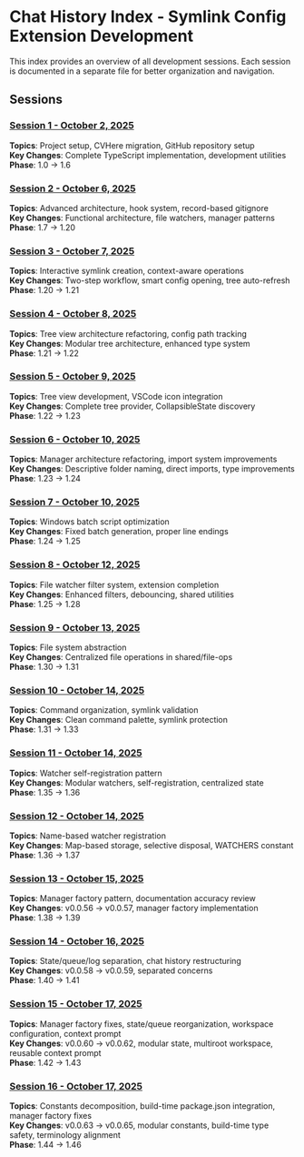# Chat History Index - Symlink Config Extension Development

This index provides an overview of all development sessions. Each session is documented in a separate file for better organization and navigation.

## Sessions

### [Session 1 - October 2, 2025](session-2025-10-02.md)
**Topics**: Project setup, CVHere migration, GitHub repository setup  
**Key Changes**: Complete TypeScript implementation, development utilities  
**Phase**: 1.0 → 1.6

### [Session 2 - October 6, 2025](session-2025-10-06.md)
**Topics**: Advanced architecture, hook system, record-based gitignore  
**Key Changes**: Functional architecture, file watchers, manager patterns  
**Phase**: 1.7 → 1.20

### [Session 3 - October 7, 2025](session-2025-10-07.md)
**Topics**: Interactive symlink creation, context-aware operations  
**Key Changes**: Two-step workflow, smart config opening, tree auto-refresh  
**Phase**: 1.20 → 1.21

### [Session 4 - October 8, 2025](session-2025-10-08.md)
**Topics**: Tree view architecture refactoring, config path tracking  
**Key Changes**: Modular tree architecture, enhanced type system  
**Phase**: 1.21 → 1.22

### [Session 5 - October 9, 2025](session-2025-10-09.md)
**Topics**: Tree view development, VSCode icon integration  
**Key Changes**: Complete tree provider, CollapsibleState discovery  
**Phase**: 1.22 → 1.23

### [Session 6 - October 10, 2025](session-2025-10-10.md)
**Topics**: Manager architecture refactoring, import system improvements  
**Key Changes**: Descriptive folder naming, direct imports, type improvements  
**Phase**: 1.23 → 1.24

### [Session 7 - October 10, 2025](session-2025-10-10-b.md)
**Topics**: Windows batch script optimization  
**Key Changes**: Fixed batch generation, proper line endings  
**Phase**: 1.24 → 1.25

### [Session 8 - October 12, 2025](session-2025-10-12.md)
**Topics**: File watcher filter system, extension completion  
**Key Changes**: Enhanced filters, debouncing, shared utilities  
**Phase**: 1.25 → 1.28

### [Session 9 - October 13, 2025](session-2025-10-13.md)
**Topics**: File system abstraction  
**Key Changes**: Centralized file operations in shared/file-ops  
**Phase**: 1.30 → 1.31

### [Session 10 - October 14, 2025](session-2025-10-14.md)
**Topics**: Command organization, symlink validation  
**Key Changes**: Clean command palette, symlink protection  
**Phase**: 1.31 → 1.33

### [Session 11 - October 14, 2025](session-2025-10-14-b.md)
**Topics**: Watcher self-registration pattern  
**Key Changes**: Modular watchers, self-registration, centralized state  
**Phase**: 1.35 → 1.36

### [Session 12 - October 14, 2025](session-2025-10-14-c.md)
**Topics**: Name-based watcher registration  
**Key Changes**: Map-based storage, selective disposal, WATCHERS constant  
**Phase**: 1.36 → 1.37

### [Session 13 - October 15, 2025](session-2025-10-15.md)
**Topics**: Manager factory pattern, documentation accuracy review  
**Key Changes**: v0.0.56 → v0.0.57, manager factory implementation  
**Phase**: 1.38 → 1.39

### [Session 14 - October 16, 2025](session-2025-10-16.md)
**Topics**: State/queue/log separation, chat history restructuring  
**Key Changes**: v0.0.58 → v0.0.59, separated concerns  
**Phase**: 1.40 → 1.41

### [Session 15 - October 17, 2025](session-2025-10-17.md)
**Topics**: Manager factory fixes, state/queue reorganization, workspace configuration, context prompt  
**Key Changes**: v0.0.60 → v0.0.62, modular state, multiroot workspace, reusable context prompt  
**Phase**: 1.42 → 1.43

### [Session 16 - October 17, 2025](session-2025-10-17-b.md)
**Topics**: Constants decomposition, build-time package.json integration, manager factory fixes  
**Key Changes**: v0.0.63 → v0.0.65, modular constants, build-time type safety, terminology alignment  
**Phase**: 1.44 → 1.46
